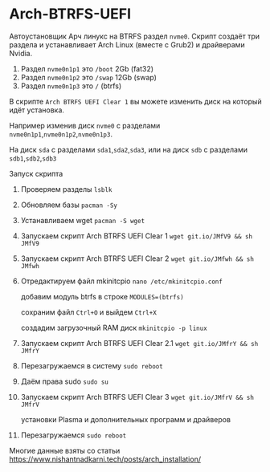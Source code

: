 # Arch-BTRFS-UEFI

Автоустановщик Арч линукс на BTRFS раздел `nvme0`.
Скрипт создаёт три раздела и устанавливает Arch Linux (вместе с Grub2) и драйверами Nvidia.
1. Раздел `nvme0n1p1` это `/boot` 2Gb (fat32)
2. Раздел `nvme0n1p2` это `/swap` 12Gb (swap)
3. Раздел `nvme0n1p3` это `/` (btrfs)

В скрипте `Arch BTRFS UEFI Clear 1` вы можете изменить диск на который идёт установка.

Например изменив диск `nvme0` с разделами `nvme0n1p1`,`nvme0n1p2`,`nvme0n1p3`.

На диск `sda` с разделами `sda1`,`sda2`,`sda3`, или на диск `sdb` с разделами `sdb1`,`sdb2`,`sdb3`

Запуск скрипта
1. Проверяем разделы `lsblk`
3. Обновляем базы `pacman -Sy`
4. Устанавливаем wget `pacman -S wget`
5. Запускаем скрипт Arch BTRFS UEFI Clear 1 `wget git.io/JMfV9 && sh JMfV9`
5. Запускаем скрипт Arch BTRFS UEFI Clear 2 `wget git.io/JMfwh && sh JMfwh`
6. Отредактируем файл mkinitcpio `nano /etc/mkinitcpio.conf`
   
   добавим модуль btrfs в строке `MODULES=(btrfs)`
   
   сохраним файл `Ctrl+O` и выйдем `Ctrl+X`
   
   cоздадим загрузочный RAM диск `mkinitcpio -p linux`
7. Запускаем скрипт Arch BTRFS UEFI Clear 2.1 `wget git.io/JMfrY && sh JMfrY`
8. Перезагружаемся в систему `sudo reboot`
9. Даём права sudo `sudo su`
10. Запускаем скрипт Arch BTRFS UEFI Clear 3 `wget git.io/JMfrV && sh JMfrV`

    установки Plasma и дополнительных программ и драйверов
   
11. Перезагружаемся `sudo reboot`

Многие данные взяты со статьи https://www.nishantnadkarni.tech/posts/arch_installation/
